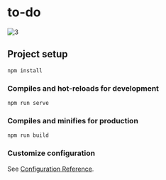 # to-do
![3](https://user-images.githubusercontent.com/81500583/121065899-8308ef00-c7de-11eb-8f81-c51f17a329b6.jpg)

## Project setup
```
npm install
```

### Compiles and hot-reloads for development
```
npm run serve
```

### Compiles and minifies for production
```
npm run build
```

### Customize configuration
See [Configuration Reference](https://cli.vuejs.org/config/).
